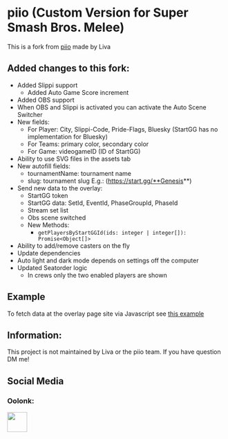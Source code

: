 # piio (Custom Version for Super Smash Bros. Melee)
This is a fork from [piio](https://github.com/MYI-Liva/piio) made by Liva


## Added changes to this fork:
- Added Slippi support
  - Added Auto Game Score increment
- Added OBS support
- When OBS and Slippi is activated you can activate the Auto Scene Switcher
- New fields: 
    - For Player: City, Slippi-Code, Pride-Flags, Bluesky (StartGG has no implementation for Bluesky)
    - For Teams: primary color, secondary color
    - For Game: videogameID (ID of StartGG)
- Ability to use SVG files in the assets tab
- New autofill fields:
    - tournamentName: tournament name
    - slug: tournament slug E.g.: (https://start.gg/**Genesis**)
- Send new data to the overlay:
    - StartGG token
    - StartGG data: SetId, EventId, PhaseGroupId, PhaseId
    - Stream set list
    - Obs scene switched
    - New Methods: 
        - `getPlayersByStartGGId(ids: integer | integer[]): Promise<Object[]>`
- Ability to add/remove casters on the fly
- Update dependencies
- Auto light and dark mode depends on settings off the computer
- Updated Seatorder logic
  - In crews only the two enabled players are shown

## Example
To fetch data at the overlay page site via Javascript see [this example](themes/default/test.html)

## Information:
This project is not maintained by Liva or the piio team. If you have question DM me!

## Social Media 

### Oolonk:
<a href="https://bsky.app/profile/oolonk.de" target="_blank"><img height='35' style='border:0px;height:46px;' src='https://bsky.social/about/images/favicon-32x32.png'></a>
